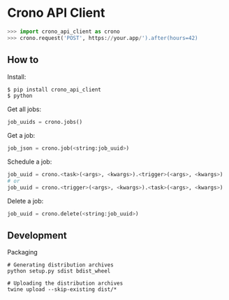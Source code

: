 # Crono API Client

```python
>>> import crono_api_client as crono
>>> crono.request('POST', https://your.app/').after(hours=42)
```

## How to

Install:
```bash
$ pip install crono_api_client
$ python
```

Get all jobs:
```python
job_uuids = crono.jobs()
```

Get a job:
```python
job_json = crono.job(<string:job_uuid>)
```

Schedule a job:
```python
job_uuid = crono.<task>(<args>, <kwargs>).<trigger>(<args>, <kwargs>)
# or
job_uuid = crono.<trigger>(<args>, <kwargs>).<task>(<args>, <kwargs>)
```

Delete a job:
```python
job_uuid = crono.delete(<string:job_uuid>)
```

## Development

Packaging

	# Generating distribution archives
	python setup.py sdist bdist_wheel

	# Uploading the distribution archives
	twine upload --skip-existing dist/*
